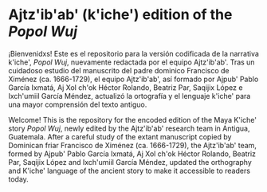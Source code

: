 # Ajtz'ib'ab' (k'iche') edition of the _Popol Wuj_

¡Bienvenidxs! Este es el repositorio para la versión codificada de la narrativa k'iche', <i>Popol Wuj</i>, nuevamente redactada por el equipo Ajtz'ib'ab'. Tras un cuidadoso estudio del manuscrito del padre dominico Francisco de Ximénez (ca. 1666-1729), el equipo Ajtz'ib'ab', así formado por Ajpub' Pablo García Ixmatá, Aj Xol ch'ok Héctor Rolando, Beatriz Par, Saqijix López e Ixch'umiil García Méndez, actualizó la ortografía y el lenguaje k'iche' para una mayor comprensión del texto antiguo.

Welcome! This is the repository for the encoded edition of the Maya K'iche' story <i>Popol Wuj</i>, newly edited by the Ajtz'ib'ab' research team in Antigua, Guatemala. After a careful study of the extant manuscript copied by Dominican friar Francisco de Ximénez (ca. 1666-1729), the Ajtz'ib'ab' team, formed by Ajpub' Pablo García Ixmatá, Aj Xol ch'ok Héctor Rolando, Beatriz Par, Saqijix López and Ixch'umiil García Méndez, updated the orthography and K'iche' language of the ancient story to make it accessible to readers today. 
